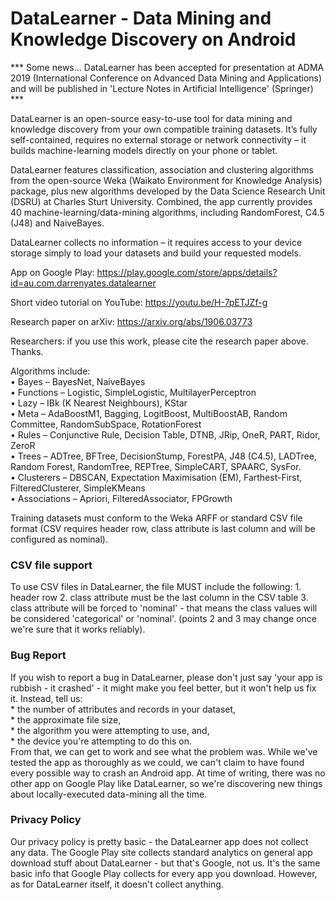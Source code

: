 # DataLearner - Data Mining and Knowledge Discovery on Android

*** Some news... DataLearner has been accepted for presentation at ADMA 2019 (International Conference on Advanced Data Mining and Applications) and will be published in 'Lecture Notes in Artificial Intelligence' (Springer) ***

DataLearner is an open-source easy-to-use tool for data mining and knowledge discovery from your own compatible training datasets. It’s fully self-contained, requires no external storage or network connectivity – it builds machine-learning models directly on your phone or tablet.

DataLearner features classification, association and clustering algorithms from the open-source Weka (Waikato Environment for Knowledge Analysis) package, plus new algorithms developed by the Data Science Research Unit (DSRU) at Charles Sturt University. Combined, the app currently provides 40 machine-learning/data-mining algorithms, including RandomForest, C4.5 (J48) and NaiveBayes.

DataLearner collects no information – it requires access to your device storage simply to load your datasets and build your requested models.

App on Google Play: https://play.google.com/store/apps/details?id=au.com.darrenyates.datalearner

Short video tutorial on YouTube: https://youtu.be/H-7pETJZf-g

Research paper on arXiv: https://arxiv.org/abs/1906.03773

Researchers: if you use this work, please cite the research paper above. Thanks.

Algorithms include:
<br>•	Bayes – BayesNet, NaiveBayes
<br>•	Functions – Logistic, SimpleLogistic, MultilayerPerceptron
<br>•	Lazy – IBk (K Nearest Neighbours), KStar
<br>•	Meta – AdaBoostM1, Bagging, LogitBoost, MultiBoostAB, Random Committee, RandomSubSpace, RotationForest
<br>•	Rules – Conjunctive Rule, Decision Table, DTNB, JRip, OneR, PART, Ridor, ZeroR
<br>•	Trees – ADTree, BFTree, DecisionStump, ForestPA, J48 (C4.5), LADTree, Random Forest, RandomTree, REPTree, SimpleCART, SPAARC, SysFor.
<br>•	Clusterers – DBSCAN, Expectation Maximisation (EM), Farthest-First, FilteredClusterer, SimpleKMeans
<br>•	Associations – Apriori, FilteredAssociator, FPGrowth

Training datasets must conform to the Weka ARFF or standard CSV file format (CSV requires header row, class attribute is last column and will be configured as nominal).

<H3>CSV file support</H3>
To use CSV files in DataLearner, the file MUST include the following:
1. header row
2. class attribute must be the last column in the CSV table
3. class attribute will be forced to 'nominal' - that means the class values will be considered 'categorical' or 'nominal'.
(points 2 and 3 may change once we're sure that it works reliably).

<H3>Bug Report</H3>
If you wish to report a bug in DataLearner, please don't just say 'your app is rubbish - it crashed' - it might make you feel better, but it won't help us fix it.
Instead, tell us: <br>* the number of attributes and records in your dataset, <br>* the approximate file size, <br>* the algorithm you were attempting to use, and,
<br>* the device you're attempting to do this on.
<br>From that, we can get to work and see what the problem was.
While we've tested the app as thoroughly as we could, we can't claim to have found every possible way to crash an Android app.
At time of writing, there was no other app on Google Play like DataLearner, so we're discovering new things about locally-executed data-mining all the time.

<H3>Privacy Policy</H3>
Our privacy policy is pretty basic - the DataLearner app does not collect any data. The Google Play site collects standard analytics on general app download stuff about DataLearner - but that's Google, not us.
It's the same basic info that Google Play collects for every app you download. However, as for DataLearner itself, it doesn't collect anything.

